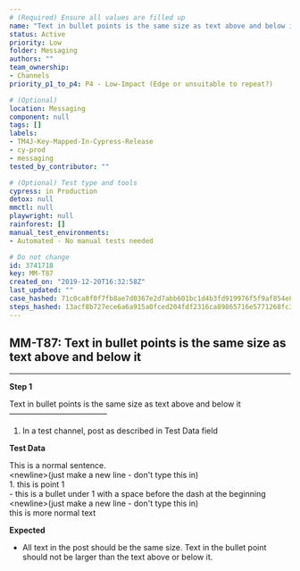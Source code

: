 ```yaml
---
# (Required) Ensure all values are filled up
name: "Text in bullet points is the same size as text above and below it"
status: Active
priority: Low
folder: Messaging
authors: ""
team_ownership: 
- Channels
priority_p1_to_p4: P4 - Low-Impact (Edge or unsuitable to repeat?)

# (Optional)
location: Messaging
component: null
tags: []
labels: 
- TM4J-Key-Mapped-In-Cypress-Release
- cy-prod
- messaging
tested_by_contributor: ""

# (Optional) Test type and tools
cypress: in Production
detox: null
mmctl: null
playwright: null
rainforest: []
manual_test_environments:
- Automated - No manual tests needed

# Do not change
id: 3741718
key: MM-T87
created_on: "2019-12-20T16:32:58Z"
last_updated: ""
case_hashed: 71c0ca8f0f7fb8ae7d0367e2d7abb601bc1d4b3fd919976f5f9af854e88f99721c96ed190b94398f5e9cec89215a2c8a
steps_hashed: 13acf8b727ece6a6a915a0fced204fdf2316ca89865716e5771268fc38579eb91a9e23583bb8a48b63b096e2e05d6bee
---
```


<!-- (Auto-generated) Based on frontmatter's "key" and "name" -->

## MM-T87: Text in bullet points is the same size as text above and below it

---

**Step 1**

Text in bullet points is the same size as text above and below it\
–––––––––––––––––––––––––

1. In a test channel, post as described in Test Data field

**Test Data**

This is a normal sentence.\
\<newline>(just make a new line - don't type this in)\
1\. this is point 1\
\- this is a bullet under 1 with a space before the dash at the beginning\
\<newline>(just make a new line - don't type this in)\
this is more normal text

**Expected**

- All text in the post should be the same size. Text in the bullet point should not be larger than the text above or below it.
